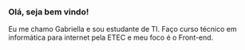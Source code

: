 ### Olá, seja bem vindo!
Eu me chamo Gabriella e sou estudante de TI. Faço curso técnico em informática para internet pela ETEC e meu foco é o Front-end.
